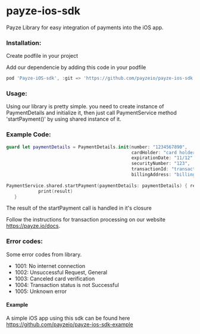 # payze-ios-sdk
Payze Library for easy integration of payments into the iOS app.

### Installation:

Create podfile in your project

Add our dependencie by adding this code in your podfile
```groovy
pod 'Payze-iOS-sdk', :git => 'https://github.com/payzeio/payze-ios-sdk.git'
```

### Usage:
Using our library is pretty simple. you need to create instance of PaymentDetails and initialize it, then just call PaymentService method 'startPayment()' by using shared instance of it.
### Example Code:

```swift
guard let paymentDetails = PaymentDetails.init(number: "1234567890", 
                                               cardHolder: "card holder", 
                                               expirationDate: "11/12", 
                                               securityNumber: "123", 
                                               transactionId: "transaction id", 
                                               billingAddress: "billing address") else { return }
        
PaymentService.shared.startPayment(paymentDetails: paymentDetails) { result in
            print(result)
   }
```

The result of the startPayment call is handled in it's closure

Follow the instructions for transaction processing on our website https://payze.io/docs.

### Error codes:
Some error codes from library.
* 1001: No internet connection
* 1002: Unsuccessful Request, General
* 1003: Canceled card verification
* 1004: Transaction status is not Successful
* 1005: Unknown error


#### Example
A simple iOS app using this sdk can be found here https://github.com/payzeio/payze-ios-sdk-example
